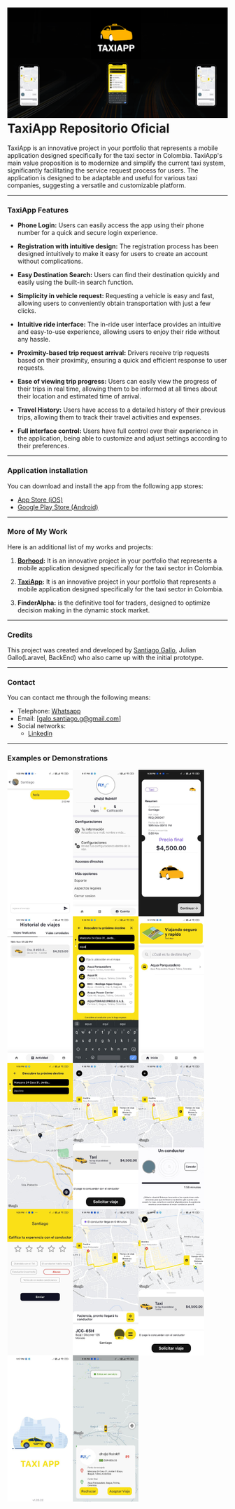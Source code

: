 # ![Texto alternativo](Images/presentation/banner.png) TaxiApp Repositorio Oficial

TaxiApp is an innovative project in your portfolio that represents a mobile application designed specifically for the taxi sector in Colombia. TaxiApp's main value proposition is to modernize and simplify the current taxi system, significantly facilitating the service request process for users. The application is designed to be adaptable and useful for various taxi companies, suggesting a versatile and customizable platform.

---

### TaxiApp Features

- **Phone Login:** Users can easily access the app using their phone number for a quick and secure login experience.

- **Registration with intuitive design:** The registration process has been designed intuitively to make it easy for users to create an account without complications.

- **Easy Destination Search:** Users can find their destination quickly and easily using the built-in search function.

- **Simplicity in vehicle request:** Requesting a vehicle is easy and fast, allowing users to conveniently obtain transportation with just a few clicks.

- **Intuitive ride interface:** The in-ride user interface provides an intuitive and easy-to-use experience, allowing users to enjoy their ride without any hassle.

- **Proximity-based trip request arrival:** Drivers receive trip requests based on their proximity, ensuring a quick and efficient response to user requests.

- **Ease of viewing trip progress:** Users can easily view the progress of their trips in real time, allowing them to be informed at all times about their location and estimated time of arrival.

- **Travel History:** Users have access to a detailed history of their previous trips, allowing them to track their travel activities and expenses.

- **Full interface control:** Users have full control over their experience in the application, being able to customize and adjust settings according to their preferences.

---

### Application installation

You can download and install the app from the following app stores:

- [App Store (iOS)](https://apps.apple.com/co/app/taxiapp-review/id6474160293)
- [Google Play Store (Android)](https://play.google.com/store/apps/dev?id=7440498311019256785)

---

### More of My Work

Here is an additional list of my works and projects:

1. **[Borhood](https://github.com/santiagogalo/Borhood_Oficial):** It is an innovative project in your portfolio that represents a mobile application designed specifically for the taxi sector in Colombia.

2. **[TaxiApp](https://github.com/santiagogalo/TaxiApp):** It is an innovative project in your portfolio that represents a mobile application designed specifically for the taxi sector in Colombia.

3. **FinderAlpha:** is the definitive tool for traders, designed to optimize decision making in the dynamic stock market.

---

### Credits

This project was created and developed by [Santiago Gallo](https://github.com/santiagogalo), Julian Gallo(Laravel, BackEnd) who also came up with the initial prototype.

---

### Contact

You can contact me through the following means:

- Telephone: [Whatsapp](https://api.whatsapp.com/send?phone=573041047207)
- Email: [galo.santiago.g@gmail.com]
- Social networks:
  - [Linkedin](https://www.linkedin.com/in/santiago-gallo-guillen-94a40a264/)

---

### Examples or Demonstrations

<div style="display:flex; flex-wrap:wrap;">
    <img src="Images/images_preview/1.jpg" alt="Captura de pantalla 1" style="width:150px;">
    <img src="Images/images_preview/2.jpg" alt="Captura de pantalla 2" style="width:150px;">
    <img src="Images/images_preview/3.jpg" alt="Captura de pantalla 3" style="width:150px;">
    <img src="Images/images_preview/4.jpg" alt="Captura de pantalla 4" style="width:150px;">
    <img src="Images/images_preview/5.jpg" alt="Captura de pantalla 5" style="width:150px;">
    <img src="Images/images_preview/6.jpg" alt="Captura de pantalla 6" style="width:150px;">
    <img src="Images/images_preview/7.jpg" alt="Captura de pantalla 7" style="width:150px;">
    <img src="Images/images_preview/8.jpg" alt="Captura de pantalla 8" style="width:150px;">
    <img src="Images/images_preview/9.jpg" alt="Captura de pantalla 9" style="width:150px;">
    <img src="Images/images_preview/10.jpg" alt="Captura de pantalla 10" style="width:150px;">
    <img src="Images/images_preview/11.jpg" alt="Captura de pantalla 11" style="width:150px;">
    <img src="Images/images_preview/12.jpg" alt="Captura de pantalla 12" style="width:150px;">
    <img src="Images/images_preview/13.jpg" alt="Captura de pantalla 13" style="width:150px;">
    <img src="Images/images_preview/14.jpg" alt="Captura de pantalla 14" style="width:150px;">
</div>

